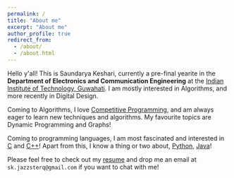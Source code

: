 ```yaml
---
permalink: /
title: "About me"
excerpt: "About me"
author_profile: true
redirect_from: 
  - /about/
  - /about.html
---
```


Hello y'all! This is Saundarya Keshari, currently a pre-final yearite in the **Department of Electronics and Communication Engineering** at the [Indian Institute of Technology, Guwahati](https://iitg.ac.in/). I am mostly interested in Algorithms, and more recently in Digital Design.

Coming to Algorithms, I love [Competitive Programming](https://en.wikipedia.org/wiki/Competitive_programming), and am always eager to learn new techniques and algorithms. My favourite topics are Dynamic Programming and Graphs!

Coming to programming languages, I am most fascinated and interested in [C](https://en.wikipedia.org/wiki/C_(programming_language)) and [C++](https://en.wikipedia.org/wiki/C%2B%2B)! Apart from this, I know a thing or two about, [Python](https://en.wikipedia.org/wiki/Python_(programming_language)), [Java](https://en.wikipedia.org/wiki/java)!

Please feel free to check out my [resume](../files/full_cv.pdf) and drop me an email at `sk.jazzsterq@gmail.com` if you want to chat with me!